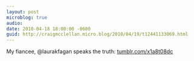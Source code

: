```yaml
---
layout: post
microblog: true
audio: 
date: 2010-04-18 18:00:00 -0600
guid: http://craigmcclellan.micro.blog/2010/04/19/t12441133069.html
---
```

My fiancee, @laurakfagan speaks the truth: [tumblr.com/x1a8t08dc](http://tumblr.com/x1a8t08dc)
